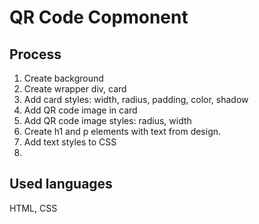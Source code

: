 # QR Code Copmonent

## Process
1. Create background
2. Create wrapper div, card
3. Add card styles: width, radius, padding, color, shadow
4. Add QR code image in card
5. Add QR code image styles: radius, width
6. Create h1 and p elements with text from design.
7. Add text styles to CSS
8. 

## Used languages
HTML, CSS
